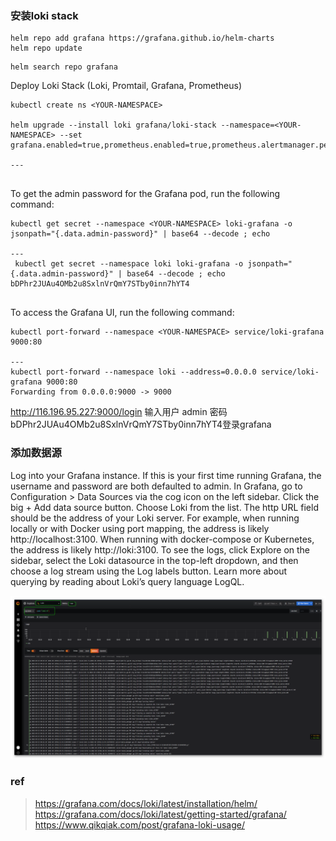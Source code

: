 ### 安装loki stack
```
helm repo add grafana https://grafana.github.io/helm-charts
helm repo update
```

```
helm search repo grafana
```

Deploy Loki Stack (Loki, Promtail, Grafana, Prometheus)

```
kubectl create ns <YOUR-NAMESPACE>

helm upgrade --install loki grafana/loki-stack --namespace=<YOUR-NAMESPACE> --set grafana.enabled=true,prometheus.enabled=true,prometheus.alertmanager.persistentVolume.enabled=false,prometheus.server.persistentVolume.enabled=false

---


```


To get the admin password for the Grafana pod, run the following command:
```
kubectl get secret --namespace <YOUR-NAMESPACE> loki-grafana -o jsonpath="{.data.admin-password}" | base64 --decode ; echo

---
 kubectl get secret --namespace loki loki-grafana -o jsonpath="{.data.admin-password}" | base64 --decode ; echo
bDPhr2JUAu4OMb2u8SxlnVrQmY7STby0inn7hYT4


```
To access the Grafana UI, run the following command:

```
kubectl port-forward --namespace <YOUR-NAMESPACE> service/loki-grafana 9000:80

---
kubectl port-forward --namespace loki --address=0.0.0.0 service/loki-grafana 9000:80
Forwarding from 0.0.0.0:9000 -> 9000
```

http://116.196.95.227:9000/login  输入用户 admin 密码 bDPhr2JUAu4OMb2u8SxlnVrQmY7STby0inn7hYT4登录grafana

### 添加数据源

Log into your Grafana instance. If this is your first time running Grafana, the username and password are both defaulted to admin.
In Grafana, go to Configuration > Data Sources via the cog icon on the left sidebar.
Click the big + Add data source button.
Choose Loki from the list.
The http URL field should be the address of your Loki server. For example, when running locally or with Docker using port mapping, the address is likely http://localhost:3100. When running with docker-compose or Kubernetes, the address is likely http://loki:3100.
To see the logs, click Explore on the sidebar, select the Loki datasource in the top-left dropdown, and then choose a log stream using the Log labels button.
Learn more about querying by reading about Loki’s query language LogQL.

![loki-datasource](./grafana-loki.png)



### ref
>https://grafana.com/docs/loki/latest/installation/helm/
>https://grafana.com/docs/loki/latest/getting-started/grafana/
>https://www.qikqiak.com/post/grafana-loki-usage/
